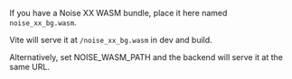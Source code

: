 If you have a Noise XX WASM bundle, place it here named `noise_xx_bg.wasm`.

Vite will serve it at `/noise_xx_bg.wasm` in dev and build.

Alternatively, set NOISE_WASM_PATH and the backend will serve it at the same URL.

